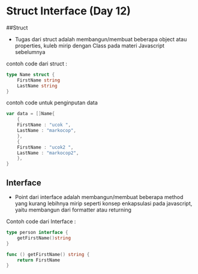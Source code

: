# Struct Interface (Day 12)

##Struct

- Tugas dari struct adalah membangun/membuat beberapa object atau properties, kuleb mirip dengan Class pada materi
Javascript sebelumnya 

contoh code dari struct :

```go
type Name struct {
    FirstName string
    LastName string
}
```
contoh code untuk penginputan data
```go
var data = []Name{
    {
    FirstName : "ucok ",
    LastName : "markocop",
    },
    {
    FirstName : "ucok2 ",
    LastName : "markocop2",
    },
}
```

## Interface

- Point dari interface adalah membangun/membuat beberapa method yang kurang lebihnya mirip seperti konsep
enkapsulasi pada javascript, yaitu membangun dari formatter atau returning

Contoh code dari Interface :

```go
type person interface {
    getFirstName()string
}

func () getFirstName() string {
    return FirstName
}
```